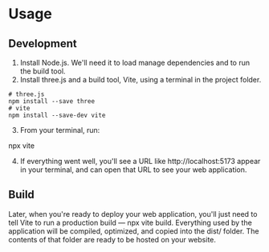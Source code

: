 # Usage
 
## Development

1. Install Node.js. We'll need it to load manage dependencies and to run the build tool.
2. Install three.js and a build tool, Vite, using a terminal in the project folder.

```
# three.js
npm install --save three
# vite
npm install --save-dev vite
```
 
3. From your terminal, run:

npx vite
 
4. If everything went well, you'll see a URL like http://localhost:5173 appear in your terminal, and can open that URL to see your web application.

## Build

Later, when you're ready to deploy your web application, you'll just need to tell Vite to run a production build — npx vite build. Everything used by the application will be compiled, optimized, and copied into the dist/ folder. The contents of that folder are ready to be hosted on your website.